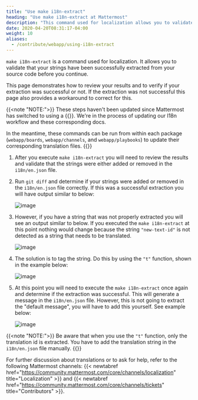 ```yaml
---
title: "Use make i18n-extract"
heading: "Use make i18n-extract at Mattermost"
description: "This command used for localization allows you to validate that your strings have been successfully extracted from your source code."
date: 2020-04-20T08:31:17-04:00
weight: 10
aliases:
  - /contribute/webapp/using-i18n-extract
---
```


`make i18n-extract` is a command used for localization. It allows you to validate that your strings have been successfully extracted from your source code before you continue.

This page demonstrates how to review your results and to verify if your extraction was successful or not. If the extraction was not successful this page also provides a workaround to correct for this.

{{<note "NOTE:">}}
These steps haven't been updated since Mattermost has switched to using a {{<newtabref href="https://github.com/mattermost/mattermost-server" title="monorepo">}}. We're in the process of updating our I18n workflow and these corresponding docs.

In the meantime, these commands can be run from within each package (`webapp/boards`, `webapp/channels`, and `webapp/playbooks`) to update their corresponding translation files.
{{</note>}}

1. After you execute `make i18n-extract` you will need to review the results and validate that the strings were either added or removed in the `i18n/en.json` file.
2. Run  `git diff` and determine if your strings were added or removed in the `i18n/en.json` file correctly. If this was a successful extraction you will have output similar to below:

    ![image](/img/i18n-extract-1.jpg)

3. However, if you have a string that was not properly extracted you will see an output similar to below. If you executed the `make i18n-extract` at this point nothing would change because the string `"new-text-id"` is not detected as a string that needs to be translated.

    ![image](/img/i18n-extract-2.jpg)

4. The solution is to tag the string. Do this by using the `"t"` function, shown in the example below:

    ![image](/img/i18n-extract-3.jpg)

5. At this point you will need to execute the `make i18n-extract` once again and determine if the extraction was successful.  This will generate a message in the `i18n/en.json` file. However, this is not going to extract the "default message", you will have to add this yourself. See example below:

    ![image](/img/i18n-extract-4.jpg)

{{<note "NOTE:">}}
Be aware that when you use the `"t"` function, only the translation id is extracted. You have to add the translation string in the `i18n/en.json` file manually.
{{</note>}}

For further discussion about translations or to ask for help, refer to the following Mattermost channels: {{< newtabref href="https://community.mattermost.com/core/channels/localization" title="Localization" >}} and {{< newtabref href="https://community.mattermost.com/core/channels/tickets" title="Contributors" >}}.
